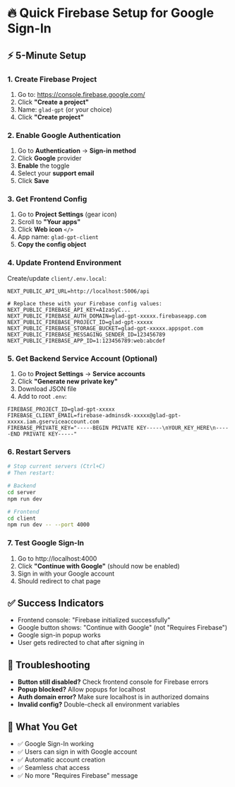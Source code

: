 # 🔥 Quick Firebase Setup for Google Sign-In

## ⚡ 5-Minute Setup

### 1. Create Firebase Project
1. Go to: https://console.firebase.google.com/
2. Click **"Create a project"**
3. Name: `glad-gpt` (or your choice)
4. Click **"Create project"**

### 2. Enable Google Authentication
1. Go to **Authentication** → **Sign-in method**
2. Click **Google** provider
3. **Enable** the toggle
4. Select your **support email**
5. Click **Save**

### 3. Get Frontend Config
1. Go to **Project Settings** (gear icon)
2. Scroll to **"Your apps"**
3. Click **Web icon** `</>`
4. App name: `glad-gpt-client`
5. **Copy the config object**

### 4. Update Frontend Environment
Create/update `client/.env.local`:
```env
NEXT_PUBLIC_API_URL=http://localhost:5006/api

# Replace these with your Firebase config values:
NEXT_PUBLIC_FIREBASE_API_KEY=AIzaSyC...
NEXT_PUBLIC_FIREBASE_AUTH_DOMAIN=glad-gpt-xxxxx.firebaseapp.com
NEXT_PUBLIC_FIREBASE_PROJECT_ID=glad-gpt-xxxxx
NEXT_PUBLIC_FIREBASE_STORAGE_BUCKET=glad-gpt-xxxxx.appspot.com
NEXT_PUBLIC_FIREBASE_MESSAGING_SENDER_ID=123456789
NEXT_PUBLIC_FIREBASE_APP_ID=1:123456789:web:abcdef
```

### 5. Get Backend Service Account (Optional)
1. Go to **Project Settings** → **Service accounts**
2. Click **"Generate new private key"**
3. Download JSON file
4. Add to root `.env`:
```env
FIREBASE_PROJECT_ID=glad-gpt-xxxxx
FIREBASE_CLIENT_EMAIL=firebase-adminsdk-xxxxx@glad-gpt-xxxxx.iam.gserviceaccount.com
FIREBASE_PRIVATE_KEY="-----BEGIN PRIVATE KEY-----\nYOUR_KEY_HERE\n-----END PRIVATE KEY-----"
```

### 6. Restart Servers
```bash
# Stop current servers (Ctrl+C)
# Then restart:

# Backend
cd server
npm run dev

# Frontend  
cd client
npm run dev -- --port 4000
```

### 7. Test Google Sign-In
1. Go to http://localhost:4000
2. Click **"Continue with Google"** (should now be enabled)
3. Sign in with your Google account
4. Should redirect to chat page

## ✅ Success Indicators
- Frontend console: "Firebase initialized successfully"
- Google button shows: "Continue with Google" (not "Requires Firebase")
- Google sign-in popup works
- User gets redirected to chat after signing in

## 🚨 Troubleshooting
- **Button still disabled?** Check frontend console for Firebase errors
- **Popup blocked?** Allow popups for localhost
- **Auth domain error?** Make sure localhost is in authorized domains
- **Invalid config?** Double-check all environment variables

## 🎯 What You Get
- ✅ Google Sign-In working
- ✅ Users can sign in with Google account
- ✅ Automatic account creation
- ✅ Seamless chat access
- ✅ No more "Requires Firebase" message
